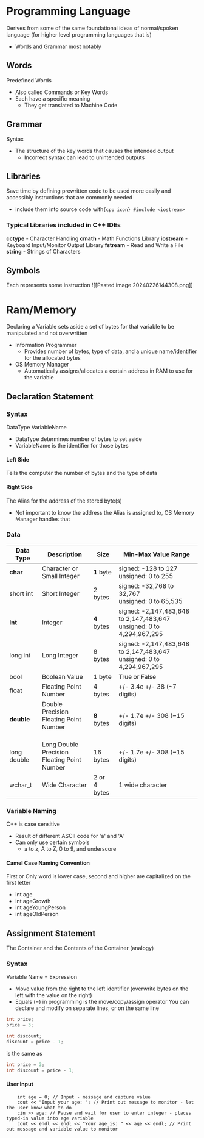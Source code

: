 # Programming Language
Derives from some of the same foundational ideas of normal/spoken language (for higher level programming languages that is)
- Words and Grammar most notably
## Words
Predefined Words
- Also called Commands or Key Words
- Each have a specific meaning
	- They get translated to Machine Code
## Grammar
Syntax
- The structure of the key words that causes the intended output
	- Incorrect syntax can lead to unintended outputs
## Libraries
Save time by defining prewritten code to be used more easily and accessibly instructions that are commonly needed
- include them into source code with`{cpp icon} #include <iostream>`
### Typical Libraries included in C++ IDEs
**cctype** - Character Handling
**cmath** - Math Functions Library
**iostream** - Keyboard Input/Monitor Output Library
**fstream** - Read and Write a File
**string** - Strings of Characters
## Symbols
Each represents some instruction
![[Pasted image 20240226144308.png]]
# Ram/Memory
Declaring a Variable sets aside a set of bytes for that variable to be manipulated and not overwritten
- Information Programmer
	- Provides number of bytes, type of data, and a unique name/identifier for the allocated bytes
- OS Memory Manager
	- Automatically assigns/allocates a certain address in RAM to use for the variable
## Declaration Statement
### Syntax
DataType VariableName
- DataType determines number of bytes to set aside
- VariableName is the identifier for those bytes
#### Left Side
Tells the computer the number of bytes and the type of data
#### Right Side
The Alias for the address of the stored byte(s)
- Not important to know the address the Alias is assigned to, OS Memory Manager handles that
### Data
| Data Type   | Description                                        | Size            | Min-Max Value Range                                                         |
| ----------- | -------------------------------------------------- | --------------- | --------------------------------------------------------------------------- |
| **char**    | Character or <br>Small Integer                     | **1** byte      | signed: -128 to 127 <br>unsigned: 0 to 255                                  |
| short int   | Short Integer                                      | 2 bytes         | signed: -32,768 to 32,767<br>unsigned: 0 to 65,535<br>                      |
| **int**     | Integer                                            | **4** bytes     | signed: -2,147,483,648 to 2,147,483,647<br>unsigned: 0 to 4,294,967,295<br> |
| long int    | Long Integer                                       | 8 bytes         | signed: -2,147,483,648 to 2,147,483,647<br>unsigned: 0 to 4,294,967,295     |
| bool        | Boolean Value<br>                                  | 1 byte          | True or False                                                               |
| float       | Floating Point <br>Number                          | 4 bytes         | +/- 3.4e +/- 38 (~7 digits)                                                 |
| **double**  | Double Precision<br>Floating Point Number<br><br>  | **8** bytes     | +/- 1.7e +/- 308 (~15 digits)                                               |
| long double | Long Double Precision<br>Floating Point Number<br> | 16 bytes        | +/- 1.7e +/- 308 (~15 digits)                                               |
| wchar_t     | Wide Character                                     | 2 or<br>4 bytes | 1 wide character                                                            |
### Variable Naming
C++ is case sensitive
- Result of different ASCII code for 'a' and 'A'
- Can only use certain symbols
	- a to z, A to Z, 0 to 9, and underscore
#### Camel Case Naming Convention
First or Only word is lower case, second and higher are capitalized on the first letter
- int age
- int ageGrowth
- int ageYoungPerson
- int ageOldPerson
## Assignment Statement
The Container and the Contents of the Container (analogy)
### Syntax
Variable Name = Expression
- Move value from the right to the left identifier (overwrite bytes on the left with the value on the right)
- Equals (=) in programming is the move/copy/assign operator
You can declare and modify on separate lines, or on the same line
```cpp
int price;
price = 3;

int discount;
discount = price - 1;
```
is the same as
```cpp
int price = 3;
int discount = price - 1;
```
#### User Input
```run-cpp
	int age = 0; // Input - message and capture value
	cout << "Input your age: "; // Print out message to monitor - let the user know what to do
	cin >> age; // Pause and wait for user to enter integer - places typed-in value into age variable
	cout << endl << endl << "Your age is: " << age << endl; // Print out message and variable value to monitor
```